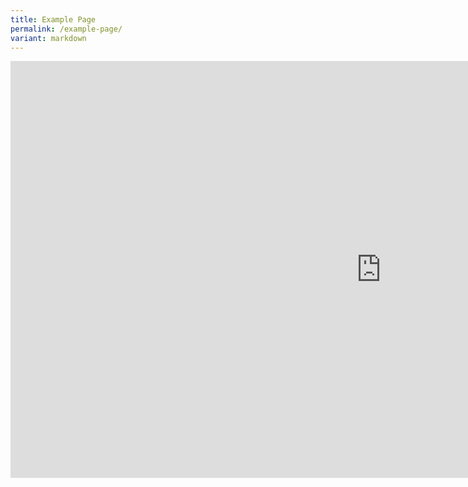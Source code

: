 ```yaml
---
title: Example Page
permalink: /example-page/
variant: markdown
---
```

<iframe allowfullscreen="" allow="accelerometer; autoplay; clipboard-write; encrypted-media; gyroscope; picture-in-picture; web-share" frameborder="0" title="Young Leaders Programme: Fireside Chat (Speakers' Segment Only)" src="https://www.youtube.com/embed/YxzsyKN3CQ0?list=PLRqzRThA80niAOXt-lM3UoLYatW93ZXmg" height="667" width="1186"></iframe>